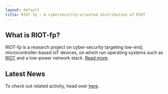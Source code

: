 ```yaml
---
layout: default
title: RIOT-fp : A cybersecurity-oriented distribution of RIOT
---
```


## What is RIOT-fp?

RIOT-fp is a research project on cyber-security targeting low-end, microcontroller-based IoT devices, on which run operating systems such as [RIOT](https://github.com/RIOT-OS/RIOT) and a low-power network stack. [Read more](https://future-proof-iot.github.io/RIOT-fp/about).

## Latest News
To check out related activity, head over [here](https://future-proof-iot.github.io/RIOT-fp/events).




